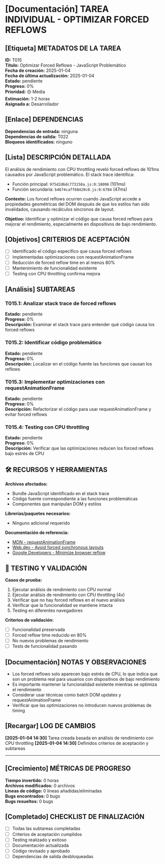 # **[Documentación]** TAREA INDIVIDUAL - OPTIMIZAR FORCED REFLOWS

## **[Etiqueta]** METADATOS DE LA TAREA

**ID:** T015  
**Título:** Optimizar Forced Reflows - JavaScript Problemático  
**Fecha de creación:** 2025-01-04  
**Fecha de última actualización:** 2025-01-04  
**Estado:** pendiente  
**Progreso:** 0%  
**Prioridad:** 🟡 Media  
**Estimación:** 1-2 horas  
**Asignado a:** Desarrollador

## **[Enlace]** DEPENDENCIAS

**Dependencias de entrada:** ninguna  
**Dependencias de salida:** T022  
**Bloqueos identificados:** ninguno

## **[Lista]** DESCRIPCIÓN DETALLADA

El análisis de rendimiento con CPU throttling reveló forced reflows de 101ms causados por JavaScript problemático. El stack trace identifica:

- Función principal: `975d2d6dc773158a.js:0:18096` (101ms)
- Función secundaria: `b4674caff68420c0.js:0:6784` (47ms)

**Contexto:** Los forced reflows ocurren cuando JavaScript accede a propiedades geométricas del DOM después de que los estilos han sido invalidados, causando recálculos síncronos de layout.

**Objetivo:** Identificar y optimizar el código que causa forced reflows para mejorar el rendimiento, especialmente en dispositivos de bajo rendimiento.

## **[Objetivos]** CRITERIOS DE ACEPTACIÓN

- [ ] Identificado el código específico que causa forced reflows
- [ ] Implementadas optimizaciones con requestAnimationFrame
- [ ] Reducción de forced reflow time en al menos 80%
- [ ] Mantenimiento de funcionalidad existente
- [ ] Testing con CPU throttling confirma mejora

## **[Análisis]** SUBTAREAS

### T015.1: Analizar stack trace de forced reflows

**Estado:** pendiente  
**Progreso:** 0%  
**Descripción:** Examinar el stack trace para entender qué código causa los forced reflows

### T015.2: Identificar código problemático

**Estado:** pendiente  
**Progreso:** 0%  
**Descripción:** Localizar en el código fuente las funciones que causan los reflows

### T015.3: Implementar optimizaciones con requestAnimationFrame

**Estado:** pendiente  
**Progreso:** 0%  
**Descripción:** Refactorizar el código para usar requestAnimationFrame y evitar forced reflows

### T015.4: Testing con CPU throttling

**Estado:** pendiente  
**Progreso:** 0%  
**Descripción:** Verificar que las optimizaciones reducen los forced reflows bajo estrés de CPU

## 🛠️ RECURSOS Y HERRAMIENTAS

**Archivos afectados:**

- Bundle JavaScript identificado en el stack trace
- Código fuente correspondiente a las funciones problemáticas
- Componentes que manipulan DOM y estilos

**Librerías/paquetes necesarios:**

- Ninguno adicional requerido

**Documentación de referencia:**

- [MDN - requestAnimationFrame](https://developer.mozilla.org/en-US/docs/Web/API/window/requestAnimationFrame)
- [Web.dev - Avoid forced synchronous layouts](https://web.dev/avoid-large-complex-layouts-and-layout-thrashing/)
- [Google Developers - Minimize browser reflow](https://developers.google.com/speed/docs/insights/browser-reflow)

## 🧪 TESTING Y VALIDACIÓN

**Casos de prueba:**

1. Ejecutar análisis de rendimiento con CPU normal
2. Ejecutar análisis de rendimiento con CPU throttling (4x)
3. Verificar que no hay forced reflows en el nuevo análisis
4. Verificar que la funcionalidad se mantiene intacta
5. Testing en diferentes navegadores

**Criterios de validación:**

- [ ] Funcionalidad preservada
- [ ] Forced reflow time reducido en 80%
- [ ] No nuevos problemas de rendimiento
- [ ] Tests de funcionalidad pasando

## **[Documentación]** NOTAS Y OBSERVACIONES

- Los forced reflows solo aparecen bajo estrés de CPU, lo que indica que son un problema real para usuarios con dispositivos de bajo rendimiento
- Es importante mantener la funcionalidad existente mientras se optimiza el rendimiento
- Considerar usar técnicas como batch DOM updates y requestAnimationFrame
- Verificar que las optimizaciones no introducen nuevos problemas de timing

## **[Recargar]** LOG DE CAMBIOS

**[2025-01-04 14:30]** Tarea creada basada en análisis de rendimiento con CPU throttling
**[2025-01-04 14:30]** Definidos criterios de aceptación y subtareas

---

## **[Crecimiento]** MÉTRICAS DE PROGRESO

**Tiempo invertido:** 0 horas  
**Archivos modificados:** 0 archivos  
**Líneas de código:** 0 líneas añadidas/eliminadas  
**Bugs encontrados:** 0 bugs  
**Bugs resueltos:** 0 bugs

## **[Completado]** CHECKLIST DE FINALIZACIÓN

- [ ] Todas las subtareas completadas
- [ ] Criterios de aceptación cumplidos
- [ ] Testing realizado y exitoso
- [ ] Documentación actualizada
- [ ] Código revisado y aprobado
- [ ] Dependencias de salida desbloqueadas
